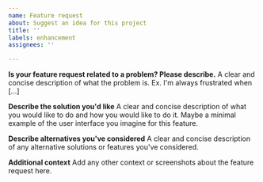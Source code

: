```yaml
---
name: Feature request
about: Suggest an idea for this project
title: ''
labels: enhancement
assignees: ''

---
```


**Is your feature request related to a problem? Please describe.**
A clear and concise description of what the problem is. Ex. I'm always frustrated when [...]

**Describe the solution you'd like**
A clear and concise description of what you would like to do and how you would like to do it. Maybe a minimal example of the user interface you imagine for this feature.

**Describe alternatives you've considered**
A clear and concise description of any alternative solutions or features you've considered.

**Additional context**
Add any other context or screenshots about the feature request here.

